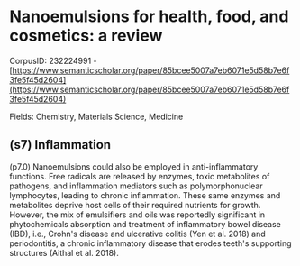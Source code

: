 # Nanoemulsions for health, food, and cosmetics: a review

CorpusID: 232224991 - [https://www.semanticscholar.org/paper/85bcee5007a7eb6071e5d58b7e6f3fe5f45d2604](https://www.semanticscholar.org/paper/85bcee5007a7eb6071e5d58b7e6f3fe5f45d2604)

Fields: Chemistry, Materials Science, Medicine

## (s7) Inflammation
(p7.0) Nanoemulsions could also be employed in anti-inflammatory functions. Free radicals are released by enzymes, toxic metabolites of pathogens, and inflammation mediators such as polymorphonuclear lymphocytes, leading to chronic inflammation. These same enzymes and metabolites deprive host cells of their required nutrients for growth. However, the mix of emulsifiers and oils was reportedly significant in phytochemicals absorption and treatment of inflammatory bowel disease (IBD), i.e., Crohn's disease and ulcerative colitis (Yen et al. 2018) and periodontitis, a chronic inflammatory disease that erodes teeth's supporting structures (Aithal et al. 2018).
